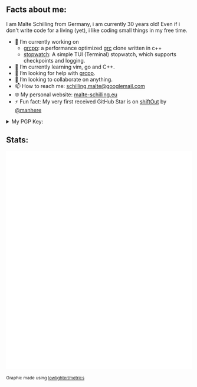 <!--
**RENoMafex/RENoMafex** is a ✨ _special_ ✨ repository because its `README.md` (this file) appears on your GitHub profile.

Here are some ideas to get you started:

- 🔭 I’m currently working on ...
- 🌱 I’m currently learning ...
- 👯 I’m looking to collaborate on ...
- 🤔 I’m looking for help with ...
- 💬 Ask me about ...
- 📫 How to reach me: ...
- 😄 Pronouns: ...
- ⚡ Fun fact: ...
-->
## Facts about me:
I am Malte Schilling from Germany, i am currently 30 years old! Even if i don't write code for a living (yet), i like coding small things in my free time.

- 🔭 I’m currently working on 
  - [grcpp](https://github.com/RENoMafex/grcpp): a performance optimized [grc](https://github.com/garabik/grc) clone written in c++
  <!-- - [AlexaTimer](https://malte-schilling.eu/arduino_alexa_timer): a clock and timer display for amazons alexas using an Arduino Uno R4 WiFi -->
  - [stopwatch](https://github.com/RENoMafex/stopwatch): A simple TUI (Terminal) stopwatch, which supports checkpoints and logging.
- 🌱 I’m currently learning vim, go and C++.
- 🤔 I’m looking for help with [grcpp](https://github.com/RENoMafex/grcpp).
- 👯 I’m looking to collaborate on anything.
- 📫 How to reach me: [schilling.malte@googlemail.com](mailto:schilling.malte@googlemail.com)
- 🌐 My personal website: [malte-schilling.eu](https://malte-schilling.eu)
- ⚡ Fun fact: My very first received GitHub Star is on [shiftOut](https://github.com/RENoMafex/shiftOut) by [@manhere](https://github.com/manhere)

<details>
<summary>My PGP Key:</summary>
-----BEGIN PGP PUBLIC KEY BLOCK-----<br>
mDMEaCJQFxYJKwYBBAHaRw8BAQdA34DM3SnGLFndXEDWP891UhiQrvoiLJ6+3aVj
gZuVt+60ME1hbHRlIFNjaGlsbGluZyA8c2NoaWxsaW5nLm1hbHRlQGdvb2dsZW1h
aWwuY29tPoiTBBMWCgA7FiEEaJ9rKQ4y5W5rHIlLhYQc3F5It8AFAmgiUBcCGwMF
CwkIBwICIgIGFQoJCAsCBBYCAwECHgcCF4AACgkQhYQc3F5It8BGnAEAzD9/sMdP
SlVywEfMaizNf61DlU1zkB8M0Rxhxb3IjscBAJFVMOhKhPH1tc0hn5MMUNCANVXV
YUij/HtL9OgUZF0HuDgEaCJQFxIKKwYBBAGXVQEFAQEHQEjyRB6O98dtSlj7b3IK
4+icC6YsMVhvU0IWj7fgHL41AwEIB4h4BBgWCgAgFiEEaJ9rKQ4y5W5rHIlLhYQc
3F5It8AFAmgiUBcCGwwACgkQhYQc3F5It8COAQD+JXoBKdrf46Fyd7l2fKS7MQZT
zqttc9f3mn3yCEc1OLEBAJfChXazTw4SjKUcx0TD0aWxEO0h8H2p5F2LTKHNT0sM
=c8Ic<br>
-----END PGP PUBLIC KEY BLOCK-----
</details>

## Stats:
![Metrics](/github-metrics.svg)

<sup>Graphic made using [lowlighter/metrics](https://github.com/lowlighter/metrics)</sup>

